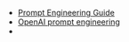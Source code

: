 
* [Prompt Engineering Guide](https://www.promptingguide.ai/)
* [OpenAI prompt engineering](https://platform.openai.com/docs/guides/prompt-engineering)
* 
